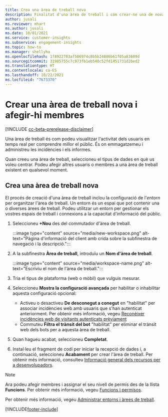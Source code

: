 ```yaml
---
title: Crea una àrea de treball nova
description: Finalitat d'una àrea de treball i com crear-ne una de nova.
author: jusali
ms.reviewer: mhart
ms.author: jusali
ms.date: 10/01/2021
ms.service: customer-insights
ms.subservice: engagement-insights
ms.topic: how-to
ms.manager: shellyha
ms.openlocfilehash: 1f8922703af506974c8b5b24086b61f05a83609d
ms.sourcegitcommit: 31985755c7c973fb1eb540c52fd1451731d2bed2
ms.translationtype: HT
ms.contentlocale: ca-ES
ms.lasthandoff: 10/22/2021
ms.locfileid: "7673370"
---
```

# <a name="create-a-new-workspace-and-add-members"></a>Crear una àrea de treball nova i afegir-hi membres

[!INCLUDE [cc-beta-prerelease-disclaimer](includes/cc-beta-prerelease-disclaimer.md)]

Una àrea de treball és com podeu visualitzar l'activitat dels usuaris en temps real per comprendre millor el públic. És on emmagatzemeu i administreu les incidències i els informes.

Quan creeu una àrea de treball, seleccioneu el tipus de dades en què us voleu centrar. Podeu afegir altres usuaris o membres a una àrea de treball existent en qualsevol moment. 

## <a name="create-a-new-workspace"></a>Crea una àrea de treball nova

El procés de creació d'una àrea de treball inclou la configuració de l'*entorn* per organitzar l'àrea de treball. Un entorn és un espai que pot contenir una o diverses àrees de treball. Podeu utilitzar un entorn per gestionar els vostres espais de treball i connexions a la capacitat d'informació del públic.

1. Seleccioneu **+Nou** des del commutador d'àrea de treball.

   :::image type="content" source="media/new-workspace.png" alt-text="Pàgina d'informació del client amb crida sobre la subfinestra de navegació i la descripció.":::

1. A la subfinestra **Àrea de treball**, introduïu un **Nom d'àrea de treball**.

   :::image type="content" source="media/workspace-name.png" alt-text="Escriviu el nom de l'àrea de treball.":::

1. Tria el tipus de plataforma (web o mòbil) que vulguis mesurar.

1. Seleccioneu **Mostra la configuració avançada** per habilitar o inhabilitar aquesta configuració opcional:

   - Activeu o desactiveu **De desconegut a conegut** en "habilitat" per associar incidències web amb usuaris que s'han autenticat anteriorment. Per obtenir més informació, vegeu [Reconèixer incidències web de visitants autenticats prèviament](unknown-to-known.md)
   - Commuteu **Filtra el trànsit del bot** "habilitat" per eliminar el trànsit web dels bots per a aquesta àrea de treball. 

1. Quan hagueu acabat, seleccioneu **Completat**. 

1. Instal·leu el fragment de codi per iniciar la recepció de dades i, a continuació, seleccioneu **Acabament** per crear l'àrea de treball. Per obtenir més informació, consulteu [Informació general dels recursos per a desenvolupadors](developer-resources.md).

> [!NOTE]
> Ara podeu afegir membres i assignar el seu nivell de permís des de la llista **Funcions**. Per obtenir més informació, vegeu [Funcions i permisos](user-roles.md). 

Per obtenir més informació, vegeu [Administrar entorns i àrees de treball](manage-environments-workspaces.md).


[!INCLUDE[footer-include](../includes/footer-banner.md)]
